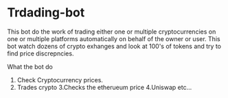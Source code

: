 # Trdading-bot

This bot do the work of trading either one or multiple cryptocurrencies on one or multiple platforms automatically on behalf of the owner or user.
This bot watch dozens of crypto exhanges and look at 100's of tokens and try to find price discrepncies.

What the bot do 
1. Check Cryptocurrency prices.
2. Trades crypto 
3.Checks the etherueum price
4.Uniswap 
etc...
